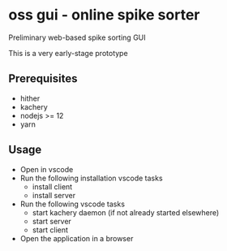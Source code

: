 # oss gui - online spike sorter

Preliminary web-based spike sorting GUI

This is a very early-stage prototype

## Prerequisites

* hither
* kachery
* nodejs >= 12
* yarn

## Usage

* Open in vscode
* Run the following installation vscode tasks
    - install client
    - install server
* Run the following vscode tasks
    - start kachery daemon (if not already started elsewhere)
    - start server
    - start client
* Open the application in a browser